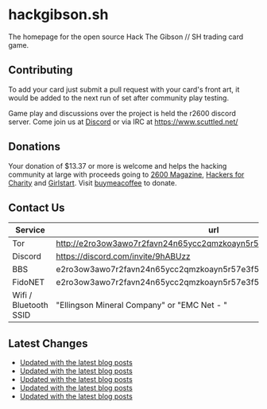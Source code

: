 # hackgibson.sh
The homepage for the open source Hack The Gibson // SH trading card game.


## Contributing

To add your card just submit a pull request with your card's front art, it would be added to the next run of set after community play testing.

Game play and discussions over the project is held the r2600 discord server. Come join us at [Discord](https://discord.com/invite/9hABUzz) or via IRC at https://www.scuttled.net/


## Donations

Your donation of $13.37 or more is welcome and helps the hacking community at large with proceeds going to [2600 Magazine](https://2600.com/), [Hackers for Charity](https://hackersforcharity.org) and [Girlstart](https://girlstart.org).  Visit [buymeacoffee](https://www.buymeacoffee.com/hackgibson.sh) to donate.


## Contact Us

Service | url
-|-
Tor | http://e2ro3ow3awo7r2favn24n65ycc2qmzkoayn5r57e3f56nvjwdcgg32ad.onion
Discord | https://discord.com/invite/9hABUzz
BBS | e2ro3ow3awo7r2favn24n65ycc2qmzkoayn5r57e3f56nvjwdcgg32ad.onion:23
FidoNET | e2ro3ow3awo7r2favn24n65ycc2qmzkoayn5r57e3f56nvjwdcgg32ad.onion:24554
Wifi / Bluetooth SSID | "Ellingson Mineral Company" or "EMC Net - <fidonet address>"

## Latest Changes
<!-- BLOG-POST-LIST:START -->
- [Updated with the latest blog posts](https://github.com/DFW2600/hackgibson.sh/commit/f4124a1fa66d9cbf3064dc9feb38cc74deb9394e)
- [Updated with the latest blog posts](https://github.com/DFW2600/hackgibson.sh/commit/cee57fd4e6b7d3ba2b10668933704f23df0ac3b5)
- [Updated with the latest blog posts](https://github.com/DFW2600/hackgibson.sh/commit/7f713f8930e038b4ad7019d7311e0f50bc8b7dca)
- [Updated with the latest blog posts](https://github.com/DFW2600/hackgibson.sh/commit/1d5c78ef5edd9640fd3b590b662c5789f56f8113)
- [Updated with the latest blog posts](https://github.com/DFW2600/hackgibson.sh/commit/3b34ec3ae2d62afab11932399e240353712ed273)
<!-- BLOG-POST-LIST:END -->
